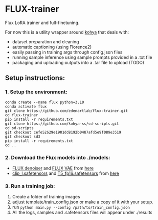 # FLUX-trainer
Flux LoRA trainer and full-finetuning.

For now this is a utility wrapper around [kohya](https://github.com/kohya-ss/sd-scripts/tree/sd3) that deals with:
- dataset preparation and cleaning
- automatic captioning (using Florence2)
- easily passing in training args through config.json files
- running sample inference using sample prompts provided in a .txt file
- packaging and uploading outputs into a .tar file to upload (TODO)

## Setup instructions:

### 1. Setup the environment:
```
conda create --name flux python=3.10
conda activate flux
git clone https://github.com/edenartlab/flux-trainer.git
cd flux-trainer
pip install -r requirements.txt
git clone https://github.com/kohya-ss/sd-scripts.git
cd sd-scripts
git checkout cefe52629e1901dd8192b0487afd5e9f089e3519
git checkout sd3
pip install -r requirements.txt
cd ..
```

### 2. Download the Flux models into ./models:
- [FLUX denoiser](https://huggingface.co/black-forest-labs/FLUX.1-dev/resolve/main/flux1-dev.safetensors) and [FLUX VAE](https://huggingface.co/black-forest-labs/FLUX.1-dev/resolve/main/ae.safetensors) from [here](https://huggingface.co/black-forest-labs/FLUX.1-dev/resolve/main)
- [clip_l.safetensors](https://huggingface.co/comfyanonymous/flux_text_encoders/resolve/main/clip_l.safetensors) and [T5_fp16.safetensors](https://huggingface.co/comfyanonymous/flux_text_encoders/resolve/main/t5xxl_fp16.safetensors) from [here](https://huggingface.co/comfyanonymous/flux_text_encoders/tree/main)

### 3. Run a training job:
1. Create a folder of training images
2. adjust template/train_config.json or make a copy of it with your setup.
3. run `python main.py --config /path/to/train_config.json`
4. All the logs, samples and .safetensors files will appear under ./results
